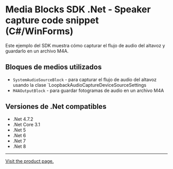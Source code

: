 ﻿# Media Blocks SDK .Net - Speaker capture code snippet (C#/WinForms)

Este ejemplo del SDK muestra cómo capturar el flujo de audio del altavoz y guardarlo en un archivo M4A.

## Bloques de medios utilizados

* `SystemAudioSourceBlock` - para capturar el flujo de audio del altavoz usando la clase `LoopbackAudioCaptureDeviceSourceSettings
* `M4AOutputBlock` - para guardar fotogramas de audio en un archivo M4A
  
## Versiones de .Net compatibles

* .Net 4.7.2
* .Net Core 3.1
* .Net 5
* .Net 6
* .Net 7
* .Net 8

---

[Visit the product page.](https://www.visioforge.com/video-capture-sdk-net)
